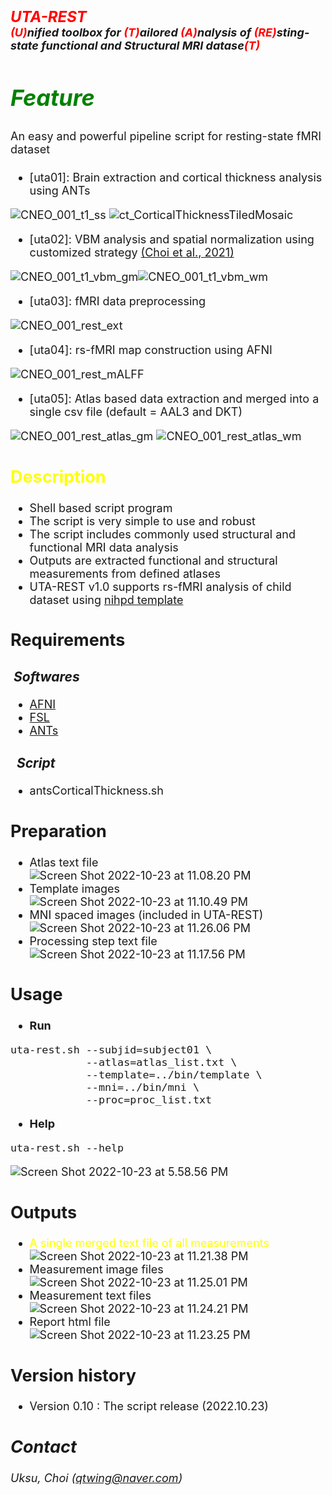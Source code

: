 # <font size=5><br>_**<font color=red>UTA-REST</br></font> <font size=4><font color=red>(U)</font>nified toolbox for <font color=red>(T)</font>ailored <font color=red>(A)</font>nalysis of <font color=red>(RE)</font>sting-state functional and Structural MRI datase<font color=red>(T)</font>**_</font>

## <font color=green>_Feature_</font>
<font size=4>An easy and powerful pipeline script for resting-state fMRI dataset
+ [uta01]: Brain extraction and cortical thickness analysis using ANTs


![CNEO_001_t1_ss](/assets/CNEO_001_t1_ss.png)
![ct_CorticalThicknessTiledMosaic](/assets/ct_CorticalThicknessTiledMosaic.png)  
+ [uta02]: VBM analysis and spatial normalization using customized strategy [(Choi et al., 2021)](https://academic.oup.com/cercorcomms/article/2/2/tgab037/6290107)


![CNEO_001_t1_vbm_gm](/assets/CNEO_001_t1_vbm_gm.gif)![CNEO_001_t1_vbm_wm](/assets/CNEO_001_t1_vbm_wm.gif)
+ [uta03]: fMRI data preprocessing


![CNEO_001_rest_ext](/assets/CNEO_001_rest_ext_6yqq9wupj.gif)
+ [uta04]: rs-fMRI map construction using AFNI


![CNEO_001_rest_mALFF](/assets/CNEO_001_rest_mALFF.png)
+ [uta05]: Atlas based data extraction and merged into a single csv file (default = AAL3 and DKT)

![CNEO_001_rest_atlas_gm](/assets/CNEO_001_rest_atlas_gm.png)
![CNEO_001_rest_atlas_wm](/assets/CNEO_001_rest_atlas_wm.png)


## <font color=yellow>Description</font>
+ Shell based script program
+ The script is very simple to use and robust
+ The script includes commonly used structural and functional MRI data analysis
+ Outputs are extracted functional and structural measurements from defined atlases
+ UTA-REST v1.0 supports rs-fMRI analysis of child dataset using [nihpd template](https://www.mcgill.ca/bic/software/tools-data-analysis/anatomical-mri/atlases/nihpd)

## Requirements
### &nbsp;_Softwares_
+ [AFNI](https://afni.nimh.nih.gov/pub/dist/doc/htmldoc/background_install/install_instructs/index.html)
+ [FSL](https://fsl.fmrib.ox.ac.uk/fsl/fslwiki/FslInstallation)
+ [ANTs](http://stnava.github.io/ANTs/)

### &nbsp;&nbsp;_Script_
+ antsCorticalThickness.sh

## Preparation
+ Atlas text file  
![Screen Shot 2022-10-23 at 11.08.20 PM](/assets/Screen%20Shot%202022-10-23%20at%2011.08.20%20PM.png)
+ Template images  
![Screen Shot 2022-10-23 at 11.10.49 PM](/assets/Screen%20Shot%202022-10-23%20at%2011.10.49%20PM.png)
+ MNI spaced images (included in UTA-REST)  
![Screen Shot 2022-10-23 at 11.26.06 PM](/assets/Screen%20Shot%202022-10-23%20at%2011.26.06%20PM.png)
+ Processing step text file  
![Screen Shot 2022-10-23 at 11.17.56 PM](/assets/Screen%20Shot%202022-10-23%20at%2011.17.56%20PM.png)

## Usage
+ <b>Run</b>
```
uta-rest.sh --subjid=subject01 \
            --atlas=atlas_list.txt \
            --template=../bin/template \
            --mni=../bin/mni \
            --proc=proc_list.txt
```

+ <b>Help</b>
```
uta-rest.sh --help
```
![Screen Shot 2022-10-23 at 5.58.56 PM](/assets/Screen%20Shot%202022-10-23%20at%205.58.56%20PM.png)

## Outputs
+ <font color=yellow>A single merged text file of all measurements</font>
![Screen Shot 2022-10-23 at 11.21.38 PM](/assets/Screen%20Shot%202022-10-23%20at%2011.21.38%20PM.png)
+ Measurement image files
![Screen Shot 2022-10-23 at 11.25.01 PM](/assets/Screen%20Shot%202022-10-23%20at%2011.25.01%20PM.png)
+ Measurement text files
![Screen Shot 2022-10-23 at 11.24.21 PM](/assets/Screen%20Shot%202022-10-23%20at%2011.24.21%20PM.png)
+ Report html file
![Screen Shot 2022-10-23 at 11.23.25 PM](/assets/Screen%20Shot%202022-10-23%20at%2011.23.25%20PM.png)

## Version history
+ Version 0.10 : The script release (2022.10.23)

## _Contact_
_Uksu, Choi (qtwing@naver.com)_

